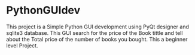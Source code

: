 # PythonGUIdev
This project is a Simple Python GUI development using PyQt designer and sqlite3 database. This GUI search for the price of the Book tittle and tell about the Total price of the  number of books you bought. This a beginner level Project.
